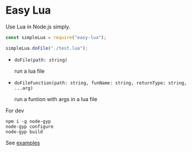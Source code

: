 # Easy Lua

Use Lua in Node.js simply.

```js
const simpleLua = require("easy-lua");

simpleLua.doFile("./test.lua");
```
* `doFile(path: string)`

  run a lua file

* `doFileFunction(path: string, funName: string, returnType: string, ...arg)`

  run a funtion with args in a lua file

For dev

```shell
npm i -g node-gyp
node-gyp configure
node-gyp build
```

See [examples](examples)
